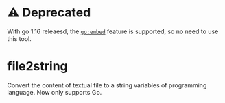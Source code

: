 # ⚠️ Deprecated

With go 1.16 releaesd, the [`go:embed`](https://pkg.go.dev/embed) feature is supported, so no need to use this tool.

# file2string
Convert the content of textual file to a string variables of programming language. Now only supports Go.
